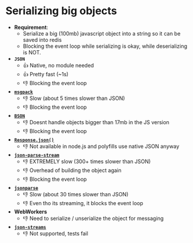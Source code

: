 # Serializing big objects

- **Requirement**: 
  - Serialize a big (100mb) javascript object into a string so it can be saved into redis
  - Blocking the event loop while serializing is okay, while deserializing is NOT.
- **`JSON`**
  - :+1: Native, no module needed
  - :+1: Pretty fast (~1s)
  - :-1: Blocking the event loop
- **[`msgpack`](https://www.npmjs.com/package/msgpack)**
  - :-1: Slow (about 5 times slower than JSON)
  - :-1: Blocking the event loop
- **[`BSON`](https://www.npmjs.com/package/bson)**
  - :-1: Doesnt handle objects bigger than 17mb in the JS version
  - :-1: Blocking the event loop
- **[`Response.json()`](http://azimi.me/2015/07/30/non-blocking-async-json-parse.html?utm_source=javascriptweekly&utm_medium=email)**
  - :-1: Not available in node.js and polyfills use native JSON anyway
- **[`json-parse-stream`](https://www.npmjs.com/package/json-parse-stream)**
  - :-1: EXTREMELY slow (300+ times slower than JSON)
  - :-1: Overhead of building the object again
  - :-1: Blocking the event loop
- **[`jsonparse`](https://github.com/creationix/jsonparse)**
  - :-1: Slow (about 30 times slower than JSON)
  - :-1: Even tho its streaming, it blocks the event loop
- **WebWorkers**
  - :-1: Need to serialize / unserialize the object for messaging
- **[`json-streams`](https://github.com/Floby/node-json-streams.git)**
  - :-1: Not supported, tests fail

